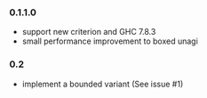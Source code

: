 ### 0.1.1.0

- support new criterion and GHC 7.8.3
- small performance improvement to boxed unagi

### 0.2

- implement a bounded variant (See issue #1)
